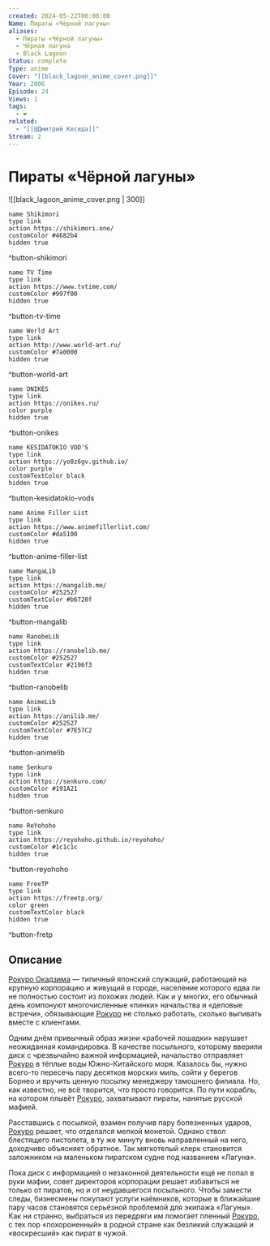 ```yaml
---
created: 2024-05-22T00:00:00
Name: Пираты «Чëрной лагуны»
aliases:
  - Пираты «Чëрной лагуны»
  - Чëрная лагуна
  - Black Lagoon
Status: complete
Type: anime
Cover: "[[black_lagoon_anime_cover.png]]"
Year: 2006
Episode: 24
Views: 1
tags:
  - ❤
related:
  - "[[@Дмитрий Кесида]]"
Stream: 2
---
```


# Пираты «Чëрной лагуны»

![[black_lagoon_anime_cover.png | 300]]


```button
name Shikimori
type link
action https://shikimori.one/
customColor #4682b4
hidden true
```
^button-shikimori

```button
name TV Time
type link
action https://www.tvtime.com/
customColor #997f00
hidden true
```
^button-tv-time

```button
name World Art
type link
action http://www.world-art.ru/
customColor #7a0000
hidden true
```
^button-world-art

```button
name ONIKES
type link
action https://onikes.ru/
color purple
hidden true
```
^button-onikes

```button
name KESIDATOKIO VOD'S
type link
action https://yo8z6gv.github.io/
color purple
customTextColor black
hidden true
```
^button-kesidatokio-vods

```button
name Anime Filler List
type link
action https://www.animefillerlist.com/
customColor #da5100
hidden true
```
^button-anime-filler-list

```button
name MangaLib
type link
action https://mangalib.me/
customColor #252527
customTextColor #b6720f
hidden true
```
^button-mangalib

```button
name RanobeLib
type link
action https://ranobelib.me/
customColor #252527
customTextColor #2196f3
hidden true
```
^button-ranobelib

```button
name AnimeLib
type link
action https://anilib.me/
customColor #252527
customTextColor #7E57C2
hidden true
```
^button-animelib

```button
name Senkuro
type link
action https://senkuro.com/
customColor #191A21
hidden true
```
^button-senkuro

```button
name ReYohoho
type link
action https://reyohoho.github.io/reyohoho/
customColor #1c1c1c
hidden true
```
^button-reyohoho

```button
name FreeTP
type link
action https://freetp.org/
color green
customTextColor black
hidden true
```
^button-fretp


## Описание

[Рокуро Окадзима](https://shikimori.one/characters/459-rokurou-okajima) — типичный японский служащий, работающий на крупную корпорацию и живущий в городе, население которого едва ли не полностью состоит из похожих людей. Как и у многих, его обычный день компонуют многочисленные «пинки» начальства и «деловые встречи», обязывающие [Рокуро](https://shikimori.one/characters/459-rokurou-okajima) не столько работать, сколько выпивать вместе с клиентами.  

Одним днём привычный образ жизни «рабочей лошадки» нарушает неожиданная командировка. В качестве посыльного, которому вверили диск с чрезвычайно важной информацией, начальство отправляет [Рокуро](https://shikimori.one/characters/459-rokurou-okajima) в тёплые воды Южно-Китайского моря. Казалось бы, нужно всего-то пересечь пару десятков морских миль, сойти у берегов Борнео и вручить ценную посылку менеджеру тамошнего филиала. Но, как известно, не всё творится, что просто говорится. По пути корабль, на котором плывёт [Рокуро](https://shikimori.one/characters/459-rokurou-okajima), захватывают пираты, нанятые русской мафией.  

Расставшись с посылкой, взамен получив пару болезненных ударов, [Рокуро](https://shikimori.one/characters/459-rokurou-okajima) решает, что отделался мелкой монетой. Однако ствол блестящего пистолета, в ту же минуту вновь направленный на него, доходчиво объясняет обратное. Так мягкотелый клерк становится заложником на маленьком пиратском судне под названием «Лагуна».  

Пока диск с информацией о незаконной деятельности ещё не попал в руки мафии, совет директоров корпорации решает избавиться не только от пиратов, но и от неудавшегося посыльного. Чтобы замести следы, бизнесмены покупают услуги наёмников, которые в ближайшие пару часов становятся серьёзной проблемой для экипажа «Лагуны». Как ни странно, выбраться из передряги им помогает пленный [Рокуро](https://shikimori.one/characters/459-rokurou-okajima), с тех пор «похороненный» в родной стране как безликий служащий и «воскресший» как пират в чужой.

